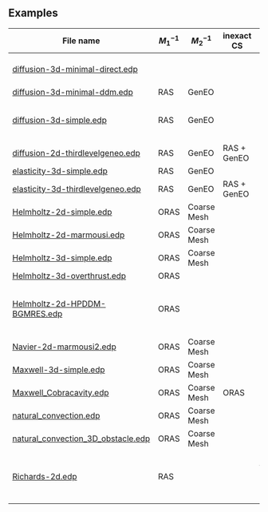 ## Examples

| File name                                                                                                                                        | $M^{-1}_1$ | $M^{-1}_2$  | inexact CS  | comments                                           |
| ------------------------------------------------------------------------------------------------------------------------------------------------ | ---------- | ----------- | ----------- | -------------------------------------------------- |
| [diffusion-3d-minimal-direct.edp](https://github.com/FreeFem/FreeFem-sources/blob/develop/examples/ffddm/diffusion-3d-minimal-direct.edp)       |          |             |             | direct solver <br> MUMPS                           |
| [diffusion-3d-minimal-ddm.edp](https://github.com/FreeFem/FreeFem-sources/blob/develop/examples/ffddm/diffusion-3d-minimal-ddm.edp)             | RAS        | GenEO       |             |                                                    |
| [diffusion-3d-simple.edp](https://github.com/FreeFem/FreeFem-sources/blob/develop/examples/ffddm/diffusion-3d-simple.edp)                       | RAS        | GenEO       |             | comparison with <br> direct solver                 |
| [diffusion-2d-thirdlevelgeneo.edp](https://github.com/FreeFem/FreeFem-sources/blob/develop/examples/ffddm/diffusion-2d-thirdlevelgeneo.edp)     | RAS        | GenEO       | RAS + GenEO |                                                    |
| [elasticity-3d-simple.edp](https://github.com/FreeFem/FreeFem-sources/blob/develop/examples/ffddm/elasticity-3d-simple.edp)                     | RAS        | GenEO       |             |                                                    |
| [elasticity-3d-thirdlevelgeneo.edp](https://github.com/FreeFem/FreeFem-sources/blob/develop/examples/ffddm/elasticity-3d-thirdlevelgeneo.edp)   | RAS        | GenEO       | RAS + GenEO |                                                    |
| [Helmholtz-2d-simple.edp](https://github.com/FreeFem/FreeFem-sources/blob/develop/examples/ffddm/Helmholtz-2d-simple.edp)                       | ORAS       | Coarse Mesh |             |                                                    |
| [Helmholtz-2d-marmousi.edp](https://github.com/FreeFem/FreeFem-sources/blob/develop/examples/ffddm/Helmholtz-2d-marmousi.edp)                   | ORAS       | Coarse Mesh |             |                                                    |
| [Helmholtz-3d-simple.edp](https://github.com/FreeFem/FreeFem-sources/blob/develop/examples/ffddm/Helmholtz-3d-simple.edp)                       | ORAS       | Coarse Mesh |             |                                                    |
| [Helmholtz-3d-overthrust.edp](https://github.com/FreeFem/FreeFem-sources/blob/develop/examples/ffddm/Helmholtz-3d-overthrust.edp)               | ORAS       |             |             |                                                    |
| [Helmholtz-2d-HPDDM-BGMRES.edp](https://github.com/FreeFem/FreeFem-sources/blob/develop/examples/ffddm/Helmholtz-2d-HPDDM-BGMRES.edp)           | ORAS       |             |             | multi-rhs <br> Block GMRES <br> with HPDDM         |
| [Navier-2d-marmousi2.edp](https://github.com/FreeFem/FreeFem-sources/blob/develop/examples/ffddm/Navier-2d-marmousi2.edp)                       | ORAS       | Coarse Mesh |             |                                                    |
| [Maxwell-3d-simple.edp](https://github.com/FreeFem/FreeFem-sources/blob/develop/examples/ffddm/Maxwell-3d-simple.edp)                           | ORAS       | Coarse Mesh |             |                                                    |
| [Maxwell_Cobracavity.edp](https://github.com/FreeFem/FreeFem-sources/blob/develop/examples/ffddm/Maxwell_Cobracavity.edp)                       | ORAS       | Coarse Mesh | ORAS        |                                                    |
| [natural_convection.edp](https://github.com/FreeFem/FreeFem-sources/blob/develop/examples/ffddm/natural_convection.edp)                         | ORAS       | Coarse Mesh |             | nonlinear                                          |
| [natural_convection_3D_obstacle.edp](https://github.com/FreeFem/FreeFem-sources/blob/develop/examples/ffddm/natural_convection_3D_obstacle.edp) | ORAS       | Coarse Mesh |             | nonlinear                                          |
| [Richards-2d.edp](https://github.com/FreeFem/FreeFem-sources/blob/develop/examples/ffddm/Richards-2d.edp)                                       | RAS        |             |             | nonlinear <br> time dependent <br> mesh adaptation |
